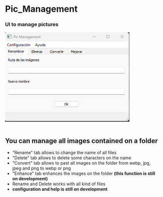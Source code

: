 # Pic_Management

### **UI to manage pictures**
<img src = "./assets/UI.png"/>
<br><br>

## You can manage all images contained on a folder
- "Rename" tab allows to change the name of all files
- "Delete" tab allows to delete some characters on the name  
- "Convert" tab allows to past all images on the folder from webp, jpg, jpeg and png to webp or png
- "Enhance" tab enhances the images on the folder **(this function is still on development)**
- Rename and Delete works with all kind of files
- **configuration and help is still on development**